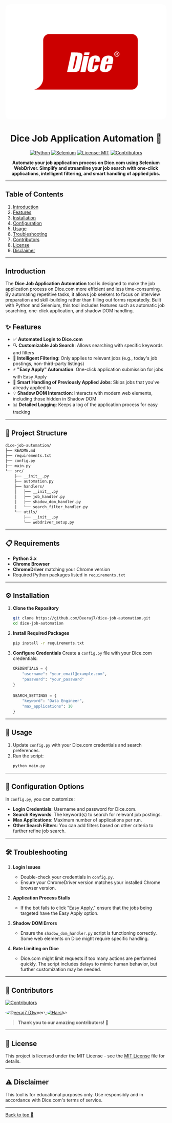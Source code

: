 
<a name="top"></a>
<div align="center">
<img src="./src/img/dice_logo.png" alt="Dice Logo" style="border-radius: 15px;">

# Dice Job Application Automation 🚀

[![Python](https://img.shields.io/badge/Python-3.x-blue.svg?logo=python&logoColor=white)](https://www.python.org/)
[![Selenium](https://img.shields.io/badge/Selenium-Automation-green.svg?logo=selenium&logoColor=white)](https://www.selenium.dev/)
[![License: MIT](https://img.shields.io/badge/License-MIT-yellow.svg)](./MIT%20License)
[![Contributors](https://img.shields.io/github/contributors/Deeraj7/dice-job-automation)](https://github.com/Deeraj7/dice-job-automation)

**Automate your job application process on Dice.com using Selenium WebDriver. Simplify and streamline your job search with one-click applications, intelligent filtering, and smart handling of applied jobs.**

</div>

---

## Table of Contents

1. [Introduction](#introduction)
2. [Features](#features)
3. [Installation](#installation)
4. [Configuration](#configuration)
5. [Usage](#usage)
6. [Troubleshooting](#troubleshooting)
7. [Contributors](#contributors)
8. [License](#license)
9. [Disclaimer](#disclaimer)

---

## Introduction

The **Dice Job Application Automation** tool is designed to make the job application process on Dice.com more efficient and less time-consuming. By automating repetitive tasks, it allows job seekers to focus on interview preparation and skill-building rather than filling out forms repeatedly. Built with Python and Selenium, this tool includes features such as automatic job searching, one-click application, and shadow DOM handling.

## ✨ Features

- ✅ **Automated Login to Dice.com**
- 🔍 **Customizable Job Search**: Allows searching with specific keywords and filters
- 🎯 **Intelligent Filtering**: Only applies to relevant jobs (e.g., today's job postings, non-third-party listings)
- ⚡ **"Easy Apply" Automation**: One-click application submission for jobs with Easy Apply
- 🔄 **Smart Handling of Previously Applied Jobs**: Skips jobs that you've already applied to
- 💡 **Shadow DOM Interaction**: Interacts with modern web elements, including those hidden in Shadow DOM
- 📊 **Detailed Logging**: Keeps a log of the application process for easy tracking

---

## 📂 Project Structure

```
dice-job-automation/
├── README.md
├── requirements.txt
├── config.py
├── main.py
└── src/
    ├── __init__.py
    ├── automation.py
    ├── handlers/
    │   ├── __init__.py
    │   ├── job_handler.py
    │   ├── shadow_dom_handler.py
    │   └── search_filter_handler.py
    └── utils/
        ├── __init__.py
        └── webdriver_setup.py
```

---

## 📋 Requirements

- **Python 3.x**
- **Chrome Browser**
- **ChromeDriver** matching your Chrome version
- Required Python packages listed in `requirements.txt`

---

## ⚙️ Installation

1. **Clone the Repository**
   ```bash
   git clone https://github.com/Deeraj7/dice-job-automation.git
   cd dice-job-automation
   ```

2. **Install Required Packages**
   ```bash
   pip install -r requirements.txt
   ```

3. **Configure Credentials**
   Create a `config.py` file with your Dice.com credentials:
   ```python
   CREDENTIALS = {
       "username": "your_email@example.com",
       "password": "your_password"
   }

   SEARCH_SETTINGS = {
       "keyword": "Data Engineer",
       "max_applications": 10
   }
   ```

---

## 🚀 Usage

1. Update `config.py` with your Dice.com credentials and search preferences.
2. Run the script:
   ```bash
   python main.py
   ```

---

## 🔧 Configuration Options

In `config.py`, you can customize:
- **Login Credentials**: Username and password for Dice.com.
- **Search Keywords**: The keyword(s) to search for relevant job postings.
- **Max Applications**: Maximum number of applications per run.
- **Other Search Filters**: You can add filters based on other criteria to further refine job search.

---

## 🛠️ Troubleshooting

1. **Login Issues**
   - Double-check your credentials in `config.py`.
   - Ensure your ChromeDriver version matches your installed Chrome browser version.

2. **Application Process Stalls**
   - If the bot fails to click "Easy Apply," ensure that the jobs being targeted have the Easy Apply option.

3. **Shadow DOM Errors**
   - Ensure the `shadow_dom_handler.py` script is functioning correctly. Some web elements on Dice might require specific handling.

4. **Rate Limiting on Dice**
   - Dice.com might limit requests if too many actions are performed quickly. The script includes delays to mimic human behavior, but further customization may be needed.

---

## 👥 Contributors

[![Contributors](https://img.shields.io/github/contributors/Deeraj7/dice-job-automation)](https://github.com/Deeraj7/dice-job-automation)

<a href="https://github.com/Deeraj7">
  <img src="https://avatars.githubusercontent.com/Deeraj7?s=50" width="50" height="50" style="border-radius: 50%;" alt="Deeraj7 (Owner)"/>
</a>
<a href="https://github.com/hbuddana">
  <img src="https://avatars.githubusercontent.com/hbuddana?s=50" width="50" height="50" style="border-radius: 50%;" alt="Harsha"/>
</a>

> **Thank you to our amazing contributors! 🎉**

---

## 📄 License

This project is licensed under the MIT License - see the [MIT License](./MIT%20License) file for details.

---

## ⚠️ Disclaimer

This tool is for educational purposes only. Use responsibly and in accordance with Dice.com's terms of service.

---

[Back to top 🚀](#top)
